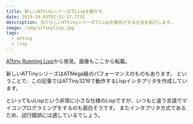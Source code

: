 ```yaml
---
title: 新しいATtinyシリーズでLispを動かす
date: 2019-10-03T07:51:17.773Z
description: 当たらしいATtinyシリーズでLispを動作させる方法を紹介します。
image: /img/attinylisp.jpg
tags:
  - attiny
  - lisp
---
```

[ATtiny Running Lisp](http://www.technoblogy.com/show?2R5C)から発見。画像もここから転載。

新しいATTinyシリーズはATMega級のパフォーマンスのものもあります。
ということで、この記事ではATTiny3216で動作するLispインタプリタを作成しています。

といってもuLispという非常に小さな仕様のLispですが、いつもと違う言語でマイコンプログラミングをするのも面白そうです。
またインタプリタ方式であるため、試行錯誤には適しているでしょう。
